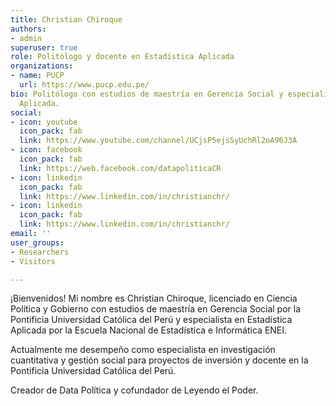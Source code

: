 ```yaml
---
title: Christian Chiroque
authors:
- admin
superuser: true
role: Politólogo y docente en Estadística Aplicada
organizations:
- name: PUCP
  url: https://www.pucp.edu.pe/
bio: Politólogo con estudios de maestría en Gerencia Social y especialista de Estadística
  Aplicada.
social:
- icon: youtube
  icon_pack: fab
  link: https://www.youtube.com/channel/UCjsP5ejsSyUchRl2oA96J3A
- icon: facebook
  icon_pack: fab
  link: https://web.facebook.com/datapoliticaCR
- icon: linkedin
  icon_pack: fab
  link: https://www.linkedin.com/in/christianchr/
- icon: linkedin
  icon_pack: fab
  link: https://www.linkedin.com/in/christianchr/
email: ''
user_groups:
- Researchers
- Visitors

---
```

¡Bienvenidos! 
Mi nombre es Christian Chiroque, licenciado en Ciencia Política y Gobierno con estudios de maestría en Gerencia Social por la Pontificia Universidad Católica del Perú y especialista en Estadística Aplicada por la Escuela Nacional de Estadística e Informática ENEI. 

Actualmente me desempeño como especialista en investigación cuantitativa y gestión social para proyectos de inversión y docente en la Pontificia Universidad Católica del Perú.

Creador de Data Política y cofundador de Leyendo el Poder.